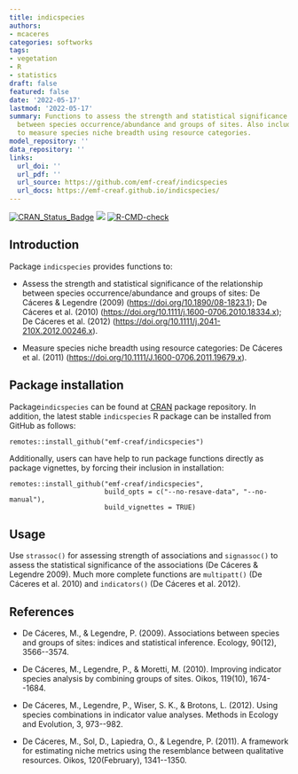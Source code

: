 ```yaml
---
title: indicspecies
authors:
- mcaceres
categories: softworks
tags:
- vegetation
- R
- statistics
draft: false
featured: false
date: '2022-05-17'
lastmod: '2022-05-17'
summary: Functions to assess the strength and statistical significance of the relationship
  between species occurrence/abundance and groups of sites. Also includes functions
  to measure species niche breadth using resource categories.
model_repository: ''
data_repository: ''
links:
  url_doi: ''
  url_pdf: ''
  url_source: https://github.com/emf-creaf/indicspecies
  url_docs: https://emf-creaf.github.io/indicspecies/
---
```

[![CRAN\_Status\_Badge](http://www.r-pkg.org/badges/version/indicspecies)](https://cran.r-project.org/package=indicspecies)
[![](https://cranlogs.r-pkg.org/badges/indicspecies)](https://cran.rstudio.com/web/packages/indicspecies/index.html)
[![R-CMD-check](https://github.com/emf-creaf/indicspecies/workflows/R-CMD-check/badge.svg)](https://github.com/emf-creaf/indicspecies/actions)

Introduction
------------

Package `indicspecies` provides functions to:

-   Assess the strength and statistical significance of the relationship
    between species occurrence/abundance and groups of sites: De Cáceres
    & Legendre (2009) (<https://doi.org/10.1890/08-1823.1>); De Cáceres
    et al. (2010) (<https://doi.org/10.1111/j.1600-0706.2010.18334.x>);
    De Cáceres et al. (2012)
    (<https://doi.org/10.1111/j.2041-210X.2012.00246.x>).

-   Measure species niche breadth using resource categories: De Cáceres
    et al. (2011) (<https://doi.org/10.1111/J.1600-0706.2011.19679.x>).

Package installation
--------------------

Package`indicspecies` can be found at
[CRAN](https://cran.r-project.org/) package repository. In addition, the
latest stable `indicspecies` R package can be installed from GitHub as
follows:

``` {.r}
remotes::install_github("emf-creaf/indicspecies")
```

Additionally, users can have help to run package functions directly as
package vignettes, by forcing their inclusion in installation:

``` {.r}
remotes::install_github("emf-creaf/indicspecies", 
                        build_opts = c("--no-resave-data", "--no-manual"),
                        build_vignettes = TRUE)
```

Usage
-----

Use `strassoc()` for assessing strength of associations and
`signassoc()` to assess the statistical significance of the associations
(De Cáceres & Legendre 2009). Much more complete functions are
`multipatt()` (De Cáceres et al. 2010) and `indicators()` (De Cáceres et
al. 2012).

References
----------

-   De Cáceres, M., & Legendre, P. (2009). Associations between species
    and groups of sites: indices and statistical inference. Ecology,
    90(12), 3566--3574.

-   De Cáceres, M., Legendre, P., & Moretti, M. (2010). Improving
    indicator species analysis by combining groups of sites. Oikos,
    119(10), 1674--1684.

-   De Cáceres, M., Legendre, P., Wiser, S. K., & Brotons, L. (2012).
    Using species combinations in indicator value analyses. Methods in
    Ecology and Evolution, 3, 973--982.

-   De Cáceres, M., Sol, D., Lapiedra, O., & Legendre, P. (2011). A
    framework for estimating niche metrics using the resemblance between
    qualitative resources. Oikos, 120(February), 1341--1350.
